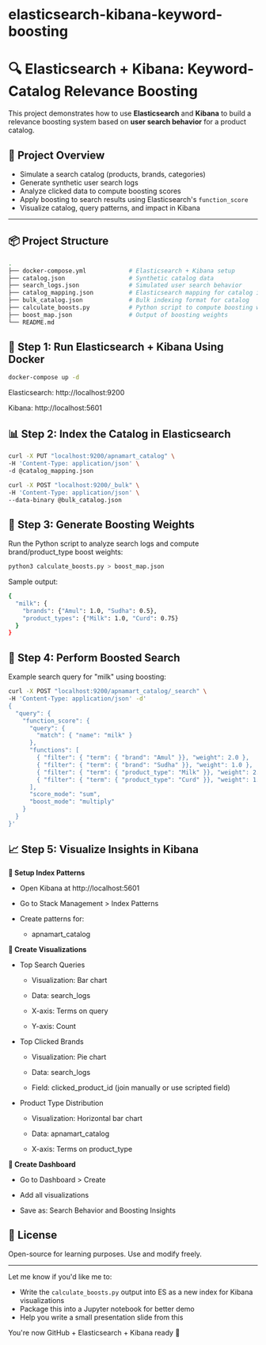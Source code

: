 # elasticsearch-kibana-keyword-boosting
# 🔍 Elasticsearch + Kibana: Keyword-Catalog Relevance Boosting

This project demonstrates how to use **Elasticsearch** and **Kibana** to build a relevance boosting system based on **user search behavior** for a product catalog.

## 🚀 Project Overview

- Simulate a search catalog (products, brands, categories)
- Generate synthetic user search logs
- Analyze clicked data to compute boosting scores
- Apply boosting to search results using Elasticsearch's `function_score`
- Visualize catalog, query patterns, and impact in Kibana

---

## 📦 Project Structure

```bash
.
├── docker-compose.yml            # Elasticsearch + Kibana setup
├── catalog.json                  # Synthetic catalog data
├── search_logs.json              # Simulated user search behavior
├── catalog_mapping.json          # Elasticsearch mapping for catalog index
├── bulk_catalog.json             # Bulk indexing format for catalog
├── calculate_boosts.py           # Python script to compute boosting weights
├── boost_map.json                # Output of boosting weights
└── README.md
```
## 🐳 Step 1: Run Elasticsearch + Kibana Using Docker

```bash
docker-compose up -d
```
Elasticsearch: http://localhost:9200

Kibana: http://localhost:5601

## 📊 Step 2: Index the Catalog in Elasticsearch
```bash
curl -X PUT "localhost:9200/apnamart_catalog" \
-H 'Content-Type: application/json' \
-d @catalog_mapping.json

curl -X POST "localhost:9200/_bulk" \
-H 'Content-Type: application/json' \
--data-binary @bulk_catalog.json
```

## 🧠 Step 3: Generate Boosting Weights
Run the Python script to analyze search logs and compute brand/product_type boost weights:
```bash
python3 calculate_boosts.py > boost_map.json
```
Sample output:
```bash
{
  "milk": {
    "brands": {"Amul": 1.0, "Sudha": 0.5},
    "product_types": {"Milk": 1.0, "Curd": 0.75}
  }
}
```
## 🔎 Step 4: Perform Boosted Search
Example search query for "milk" using boosting:
```bash
curl -X POST "localhost:9200/apnamart_catalog/_search" \
-H 'Content-Type: application/json' -d'
{
  "query": {
    "function_score": {
      "query": {
        "match": { "name": "milk" }
      },
      "functions": [
        { "filter": { "term": { "brand": "Amul" }}, "weight": 2.0 },
        { "filter": { "term": { "brand": "Sudha" }}, "weight": 1.0 },
        { "filter": { "term": { "product_type": "Milk" }}, "weight": 2.5 },
        { "filter": { "term": { "product_type": "Curd" }}, "weight": 1.8 }
      ],
      "score_mode": "sum",
      "boost_mode": "multiply"
    }
  }
}'
```
## 📈 Step 5: Visualize Insights in Kibana
**🔹 Setup Index Patterns**
- Open Kibana at http://localhost:5601

- Go to Stack Management > Index Patterns

- Create patterns for:

  - apnamart_catalog

**🔹 Create Visualizations**
- Top Search Queries

  - Visualization: Bar chart

  - Data: search_logs

  - X-axis: Terms on query

  - Y-axis: Count

- Top Clicked Brands

  - Visualization: Pie chart

  - Data: search_logs

  - Field: clicked_product_id (join manually or use scripted field)

- Product Type Distribution

  - Visualization: Horizontal bar chart

  - Data: apnamart_catalog

  - X-axis: Terms on product_type

**🔹 Create Dashboard**
- Go to Dashboard > Create

- Add all visualizations

- Save as: Search Behavior and Boosting Insights
  
## 📜 License
Open-source for learning purposes. Use and modify freely.

---

Let me know if you'd like me to:

- Write the `calculate_boosts.py` output into ES as a new index for Kibana visualizations
- Package this into a Jupyter notebook for better demo
- Help you write a small presentation slide from this

You're now GitHub + Elasticsearch + Kibana ready 🎯
```

